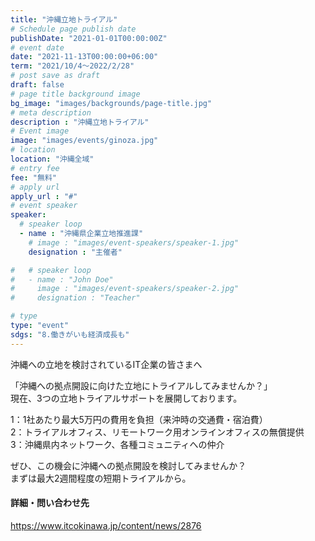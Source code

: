 ```yaml
---
title: "沖縄立地トライアル"
# Schedule page publish date
publishDate: "2021-01-01T00:00:00Z"
# event date
date: "2021-11-13T00:00:00+06:00"
term: "2021/10/4～2022/2/28"
# post save as draft
draft: false
# page title background image
bg_image: "images/backgrounds/page-title.jpg"
# meta description
description : "沖縄立地トライアル"
# Event image
image: "images/events/ginoza.jpg"
# location
location: "沖縄全域"
# entry fee
fee: "無料"
# apply url
apply_url : "#"
# event speaker
speaker:
  # speaker loop
  - name : "沖縄県企業立地推進課"
    # image : "images/event-speakers/speaker-1.jpg"
    designation : "主催者"

#   # speaker loop
#   - name : "John Doe"
#     image : "images/event-speakers/speaker-2.jpg"
#     designation : "Teacher"

# type
type: "event"
sdgs: "8.働きがいも経済成長も"
---
```


沖縄への立地を検討されているIT企業の皆さまへ  
  
「沖縄への拠点開設に向けた立地にトライアルしてみませんか？」  
現在、3つの立地トライアルサポートを展開しております。  
  
1：1社あたり最大5万円の費用を負担（来沖時の交通費・宿泊費）  
2：トライアルオフィス、リモートワーク用オンラインオフィスの無償提供  
3：沖縄県内ネットワーク、各種コミュニティへの仲介  
  
ぜひ、この機会に沖縄への拠点開設を検討してみませんか？  
まずは最大2週間程度の短期トライアルから。  
  
#### 詳細・問い合わせ先
https://www.itcokinawa.jp/content/news/2876